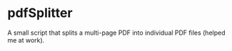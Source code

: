 # pdfSplitter
A small script that splits a multi-page PDF into individual PDF files (helped me at work).
